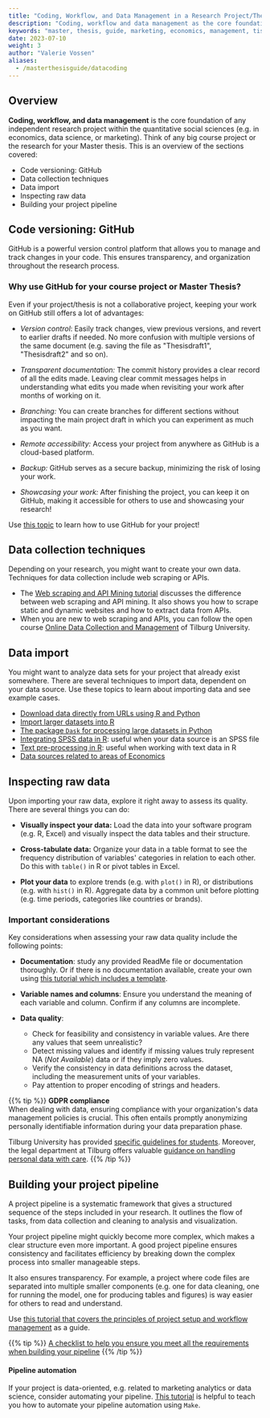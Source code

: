 ```yaml
---
title: "Coding, Workflow, and Data Management in a Research Project/Thesis"
description: "Coding, workflow and data management as the core foundation of your research."
keywords: "master, thesis, guide, marketing, economics, management, tisem, research, guidance, preparation, question, proposal, skills, resources"
date: 2023-07-10
weight: 3
author: "Valerie Vossen"
aliases:
  - /masterthesisguide/datacoding
---
```


## Overview

**Coding, workflow, and data management** is the core foundation of any independent research project within the quantitative social sciences (e.g. in economics, data science, or marketing). Think of any big course project or the research for your Master thesis. This is an overview of the sections covered:

- Code versioning: GitHub
- Data collection techniques
- Data import
- Inspecting raw data
- Building your project pipeline

## Code versioning: GitHub

GitHub is a powerful version control platform that allows you to manage and track changes in your code. This ensures transparency, and organization throughout the research process.

### Why use GitHub for your course project or Master Thesis?

Even if your project/thesis is not a collaborative project, keeping your work on GitHub still offers a lot of advantages:

- _Version control_: Easily track changes, view previous versions, and revert to earlier drafts if needed. No more confusion with multiple versions of the same document (e.g. saving the file as "Thesisdraft1", "Thesisdraft2" and so on).
  <br>

- _Transparent documentation:_ The commit history provides a clear record of all the edits made. Leaving clear commit messages helps in understanding what edits you made when revisiting your work after months of working on it.

- _Branching:_ You can create branches for different sections without impacting the main project draft in which you can experiment as much as you want.

- _Remote accessibility:_ Access your project from anywhere as GitHub is a cloud-based platform.

- _Backup:_ GitHub serves as a secure backup, minimizing the risk of losing your work.

- _Showcasing your work:_ After finishing the project, you can keep it on GitHub, making it accessible for others to use and showcasing your research!

Use [this topic](/share/data) to learn how to use GitHub for your project!

## Data collection techniques

Depending on your research, you might want to create your own data. Techniques for data collection include web scraping or APIs.

- The [Web scraping and API Mining tutorial](/learn/web-scraping-and-api-mining) discusses the difference between web scraping and API mining. It also shows you how to scrape static and dynamic websites and how to extract data from APIs.
- When you are new to web scraping and APIs, you can follow the open course [Online Data Collection and Management](https://odcm.hannesdatta.com/) of Tilburg University.

## Data import

You might want to analyze data sets for your project that already exist somewhere. There are several techniques to import data, dependent on your data source. Use these topics to learn about importing data and see example cases.

- [Download data directly from URLs using R and Python](/store/data)
- [Import larger datasets into R](/import/large-datsets)
- [The package `Dask` for processing large datasets in Python](/import/large-datsets-python)
- [Integrating SPSS data in R](building-blocks/prepare-your-data-for-analysis/data-preparation/spss-files-in-R): useful when your data source is an SPSS file
- [Text pre-processing in R](/building-blocks/prepare-your-data-for-analysis/data-preparation/text-preprocessing): useful when working with text data in R
- [Data sources related to areas of Economics](/research/datasources)

## Inspecting raw data

Upon importing your raw data, explore it right away to assess its quality. There are several things you can do:

- **Visually inspect your data:** Load the data into your software program (e.g. R, Excel) and visually inspect the data tables and their structure.

- **Cross-tabulate data:** Organize your data in a table format to see the frequency distribution of variables' categories in relation to each other. Do this with `table()` in R or pivot tables in Excel.

- **Plot your data** to explore trends (e.g. with `plot()` in R), or distributions (e.g. with `hist()` in R). Aggregate data by a common unit before plotting (e.g. time periods, categories like countries or brands).

### Important considerations

Key considerations when assessing your raw data quality include the following points:

- **Documentation**: study any provided ReadMe file or documentation thoroughly. Or if there is no documentation available, create your own using [this tutorial which includes a template](/document/new-data).

- **Variable names and columns**: Ensure you understand the meaning of each variable and column. Confirm if any columns are incomplete.

- **Data quality**:
  - Check for feasibility and consistency in variable values. Are there any values that seem unrealistic?
  - Detect missing values and identify if missing values truly represent NA (_Not Available_) data or if they imply zero values.
  - Verify the consistency in data definitions across the dataset, including the measurement units of your variables.
  - Pay attention to proper encoding of strings and headers.

{{% tip %}}
**GDPR compliance**
<br>
When dealing with data, ensuring compliance with your organization's data management policies is crucial. This often entails promptly anonymizing personally identifiable information during your data preparation phase.

Tilburg University has provided [specific guidelines for students](https://www.tilburguniversity.edu/sites/default/files/download/Student%20research%20and%20personal%20data%20in%20your%20research.pdf). Moreover, the legal department at Tilburg offers valuable [guidance on handling personal data with care](https://www.tilburguniversity.edu/about/conduct-and-integrity/privacy-and-security/research-data).
{{% /tip %}}

## Building your project pipeline

A project pipeline is a systematic framework that gives a structured sequence of the steps included in your research. It outlines the flow of tasks, from data collection and cleaning to analysis and visualization.

Your project pipeline might quickly become more complex, which makes a clear structure even more important. A good project pipeline ensures consistency and facilitates efficiency by breaking down the complex process into smaller manageable steps.

It also ensures transparency. For example, a project where code files are separated into multiple smaller components (e.g. one for data cleaning, one for running the model, one for producing tables and figures) is way easier for others to read and understand.

Use [this tutorial that covers the principles of project setup and workflow management](/learn/project-setup) as a guide.

{{% tip %}}
[A checklist to help you ensure you meet all the requirements when building your pipeline](/tutorials/project-management/principles-of-project-setup-and-workflow-management/checklist)
{{% /tip %}}

#### Pipeline automation

If your project is data-oriented, e.g. related to marketing analytics or data science, consider automating your pipeline. [This tutorial](/practice/pipeline-automation) is helpful to teach you how to automate your pipeline automation using `Make`.
